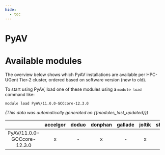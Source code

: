 ```yaml
---
hide:
  - toc
---
```


PyAV
====

# Available modules


The overview below shows which PyAV installations are available per HPC-UGent Tier-2 cluster, ordered based on software version (new to old).

To start using PyAV, load one of these modules using a `module load` command like:

```shell
module load PyAV/11.0.0-GCCcore-12.3.0
```

*(This data was automatically generated on {{modules_last_updated}})*  

| |accelgor|doduo|donphan|gallade|joltik|shinx|skitty|
| :---: | :---: | :---: | :---: | :---: | :---: | :---: | :---: |
|PyAV/11.0.0-GCCcore-12.3.0|x|-|x|-|x|-|-|
